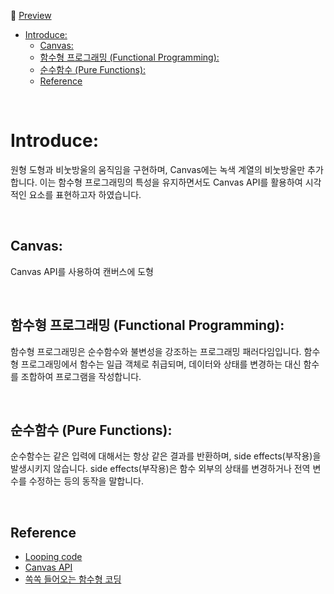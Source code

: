 :rocket: [Preview](https://salutbleu.github.io/thought-fragments/canvas/)

- [Introduce:](#introduce)
  - [Canvas:](#canvas)
  - [함수형 프로그래밍 (Functional Programming):](#함수형-프로그래밍-functional-programming)
  - [순수함수 (Pure Functions):](#순수함수-pure-functions)
  - [Reference](#reference)

<br>

# Introduce:
원형 도형과 비눗방울의 움직임을 구현하며, Canvas에는 녹색 계열의 비눗방울만 추가합니다.
이는 함수형 프로그래밍의 특성을 유지하면서도 Canvas API를 활용하여 시각적인 요소를 표현하고자 하였습니다.


<br>

## Canvas:
Canvas API를 사용하여 캔버스에 도형

<br>

## 함수형 프로그래밍 (Functional Programming):
함수형 프로그래밍은 순수함수와 불변성을 강조하는 프로그래밍 패러다임입니다. 함수형 프로그래밍에서 함수는 일급 객체로 취급되며, 데이터와 상태를 변경하는 대신 함수를 조합하여 프로그램을 작성합니다.

<br>

## 순수함수 (Pure Functions):
순수함수는 같은 입력에 대해서는 항상 같은 결과를 반환하며, side effects(부작용)을 발생시키지 않습니다. side effects(부작용)은 함수 외부의 상태를 변경하거나 전역 변수를 수정하는 등의 동작을 말합니다.

<br>

## Reference
- [Looping code](https://developer.mozilla.org/en-US/docs/Learn/JavaScript/Building_blocks/Looping_code)
- [Canvas API](https://developer.mozilla.org/en-US/docs/Web/API/Canvas_API)
- [쏙쏙 들어오는 함수형 코딩](https://product.kyobobook.co.kr/detail/S000001952246)
